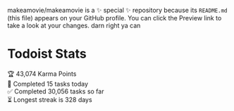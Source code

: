 makeamovie/makeamovie is a ✨ special ✨ repository because its `README.md` (this file) appears on your GitHub profile.
You can click the Preview link to take a look at your changes. darn right ya can

# Todoist Stats

<!-- TODO-IST:START -->
🏆  43,074 Karma Points           
🌸  Completed 15 tasks today           
✅  Completed 30,056 tasks so far           
⏳  Longest streak is 328 days
<!-- TODO-IST:END -->